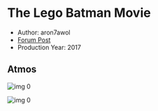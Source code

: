 # The Lego Batman Movie

* Author: aron7awol
* [Forum Post](https://www.avsforum.com/threads/bass-eq-for-filtered-movies.2995212/post-56865568)
* Production Year: 2017

## Atmos

![img 0](https://i.imgur.com/mjiWtR5.jpg)

![img 0](https://i.imgur.com/06AGAVL.png)

